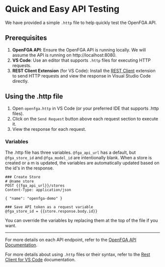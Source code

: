 # Quick and Easy API Testing
We have provided a simple `.http` file to help quickly test the OpenFGA API.

## Prerequisites
1. **OpenFGA API**: Ensure the OpenFGA API is running locally. We will assume the API is running on http://localhost:8080.
1. **VS Code**: Use an editor that supports `.http` files for executing HTTP requests.
2. **REST Client Extension** (for VS Code): Install the [REST Client](https://marketplace.visualstudio.com/items?itemName=humao.rest-client) extension to send HTTP requests and view the response in Visual Studio Code directly.

## Using the .http file
1. Open `openfga.http` in VS Code (or your preferred IDE that supports .http files).
1. Click on the `Send Request` button above each request section to execute it.
1. View the response for each request.

### Variables
The .http file has three variables. `@fga_api_url` has a default, but `@fga_store_id` and `@fga_model_id` are intentionally blank. When a store is created or a m is updated, the variables are automatically updated based on the id's in the response. 

```
### Create Store
# @name store
POST {{fga_api_url}}/stores
Content-Type: application/json

{ "name": "openfga-demo" }

### Save API token as a request variable
@fga_store_id = {{store.response.body.id}}
```

You can override the variables by replacing them at the top of the file if you want.

---

For more details on each API endpoint, refer to the [OpenFGA API Documentation](https://openfga.dev/docs/fga).

For more details about using `.http` files or their syntax, refer to the [Rest Client for VS Code](https://marketplace.visualstudio.com/items?itemName=humao.rest-client) documentation. 